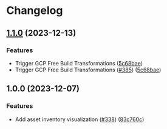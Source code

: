 # Changelog

## [1.1.0](https://github.com/cloudquery/policies-premium/compare/visualization-aws-asset-inventory-v1.0.0...visualization-aws-asset-inventory-v1.1.0) (2023-12-13)


### Features

* Trigger GCP Free Build Transformations ([5c68bae](https://github.com/cloudquery/policies-premium/commit/5c68bae0f30e4e57db5774300488d4b6ddd42c3b))
* Trigger GCP Free Build Transformations ([#385](https://github.com/cloudquery/policies-premium/issues/385)) ([5c68bae](https://github.com/cloudquery/policies-premium/commit/5c68bae0f30e4e57db5774300488d4b6ddd42c3b))

## 1.0.0 (2023-12-07)


### Features

* Add asset inventory visualization ([#338](https://github.com/cloudquery/policies-premium/issues/338)) ([83c760c](https://github.com/cloudquery/policies-premium/commit/83c760c3402bc8ad11ba6d7e4260d24e37711625))
